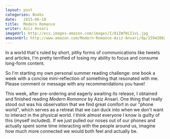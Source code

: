 ```yaml
---
layout: post
categories: Books
date:   2015-06-18
title:  Modern Romance
writer: Aziz Ansari
imageUrl: http://ecx.images-amazon.com/images/I/81IWfWiI1vL.jpg
amazonUrl: http://www.amazon.com/Modern-Romance-Aziz-Ansari/dp/1594206279/
---
```


In a world that's ruled by short, pithy forms of communications like tweets and articles, I'm pretty terrified of losing my ability to focus and consume long-form content.

So I'm starting my own personal summer reading challenge: one book a week with a concise mini-reflection of something that resonated with me. Please comment or message with any recommendations you have!

This week, after pre-ordering and eagerly awaiting its release, I obtained and finished reading *Modern Romance* by Aziz Ansari. One thing that really stood out was his observation that we find great comfort in our "phone world", which serves as a retreat that we can duck into when we don't want to interact in the physical world. I think almost everyone I know is guilty of this (myself included). If we just pulled our noses out of our phones and actually spent some time interacting with the people around us, imagine how much more connected we would both feel and actually be.
